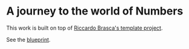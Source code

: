# A journey to the world of Numbers

This work is built on top of [Riccardo Brasca's template project](https://github.com/riccardobrasca/Numbers/).

See the [blueprint](https://xhalo32.github.io/Numbers).
